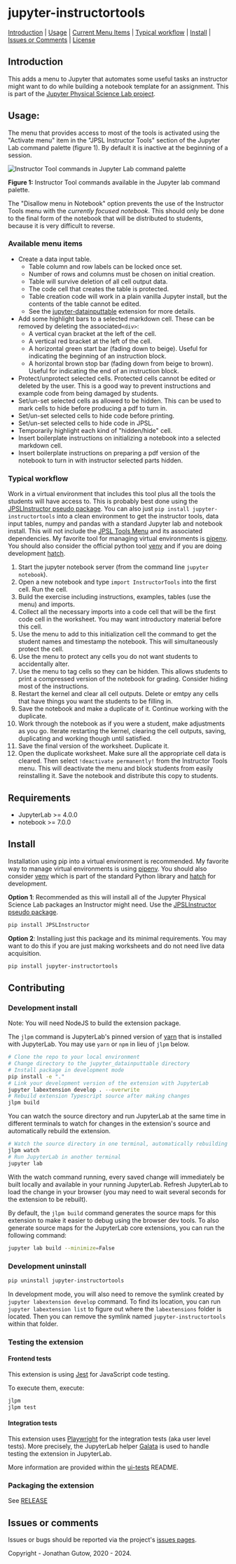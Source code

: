 # jupyter-instructortools
[Introduction](#introduction) |
[Usage](#usage) | 
[Current Menu Items](#current-menu-items) | 
[Typical workflow](#typical-workflow) | [Install](#install) | 
[Issues or Comments](#issues-or-comments) | 
[License](#this-software-is-distributed-under-the-gnu-v3-licensehttpsgnuorglicenses)
## Introduction
This adds a menu to Jupyter that automates some useful tasks an
instructor might want to do while building a notebook template for an 
assignment. This is part of the
[Jupyter Physical Science Lab project](https://jupyterphysscilab.github.io/Documentation/).

## Usage:
The menu that provides access to most of the tools is activated using the 
"Activate menu" item in the "JPSL Instructor Tools" section of the Jupyter 
Lab command palette (figure 1). By default it is inactive at the beginning 
of a session.

![Instructor Tool commands in Jupyter Lab command palette](JPSL_Instructor_Tools_palette_cmds.png)

**Figure 1:** Instructor Tool commands available in the Jupyter lab command 
palette.

The "Disallow menu in Notebook" option prevents the use of the Instructor 
Tools menu with the _currently focused notebook_. This should only be done to 
the final form of the notebook that will be distributed to students, because 
it is very difficult to reverse.

### Available menu items
* Create a data input table.
    * Table column and row labels can be locked once set.
    * Number of rows and columns must be chosen on initial creation.
    * Table will survive deletion of all cell output data.
    * The code cell that creates the table  is protected.
    * Table creation code will work in a plain vanilla Jupyter install, but the 
      contents of the table cannot be edited.
    * See the [jupyter-datainputtable](https://github.com/JupyterPhysSciLab/jupyter-datainputtable)
      extension for more details.
* Add some highlight bars to a selected markdown cell. These can be removed by 
  deleting the associated`<div>`:
  * A vertical cyan bracket at the left of the cell.
  * A vertical red bracket at the left of the cell.
  * A horizontal green start bar (fading down to beige). Useful for indicating
    the beginning of an instruction block.
  * A horizontal brown stop bar (fading down from beige to brown). Useful 
    for indicating the end of an instruction block.
* Protect/unprotect selected cells. Protected cells cannot be 
  edited or deleted by the user. This is a good way to prevent instructions
  and example code from being damaged by students.
* Set/un-set selected cells as allowed to be hidden. This can be used to mark
  cells to hide before producing a pdf to turn in.
* Set/un-set selected cells to hide code before printing.
* Set/un-set selected cells to hide code in JPSL.
* Temporarily highlight each kind of "hidden/hide" cell.
* Insert boilerplate instructions on initializing a
  notebook into a selected markdown cell.
* Insert boilerplate instructions on preparing a pdf version of the notebook 
  to turn in with instructor selected parts hidden.

<!-- Not part of menu or not working in current version.
* Delete instructor tools from a notebook before making the
  worksheet available.
* Delete instructor tools and prevent reinstallation in the
  notebook.
* Insert code to automatically timestamp the notebook and 
  collect names from students. The code is inserted at the end of the 
  currently selected cell. The cell becomes protected
  against editing and deletion. This is a good cell to include initialization
  imports in.
-->
  
### Typical workflow
Work in a virtual environment that includes this tool plus all the tools
the students will have access to. This is probably best done using the 
[JPSLInstructor pseudo package](https://github.com/JupyterPhysSciLab/JPSLInstructor).
You can also just `pip install jupyter-instructortools` into a clean 
environment to get the instructor tools, data input tables, numpy and pandas 
with a standard Jupyter lab and notebook install. This will not include the
[JPSL Tools Menu]() and its associated dependencies.
My favorite 
tool for 
managing 
virtual 
environments is [pipenv](https://pipenv.pypa.io/). You should also consider 
the official python tool [venv](https://docs.python.org/3/library/venv.html) 
and if you are doing development [hatch](https://hatch.pypa.io).
1. Start the jupyter notebook server (from the command line `jupyter 
   notebook`).
2. Open a new notebook and type `import InstructorTools` into the first 
   cell. Run the cell.
3. Build the exercise including instructions, examples, tables (use the menu) 
   and imports.
4. Collect all the necessary imports into a code cell that will be the 
   first code cell in the worksheet. You may want introductory material 
   before this cell.
5. Use the menu to add to this initialization cell the command to get the 
   student names and timestamp the notebook. This will simultaneously 
   protect the cell.
6. Use the menu to protect any cells you do not want students to 
   accidentally alter.
7. Use the menu to tag cells so they can be hidden. This allows students to 
   print a compressed version of the notebook for grading. Consider hiding 
   most of the instructions.
8. Restart the kernel and clear all cell outputs. Delete or emtpy any cells 
   that have things you want the students to be filling in.
9. Save the notebook and make a duplicate of it. Continue working with the 
   duplicate.
10. Work through the notebook as if you were a student, make adjustments as 
    you go. Iterate restarting the kernel, clearing the cell outputs, saving,
    duplicating and working though until satisfied.
11. Save the final version of the worksheet. Duplicate it.
12. Open the duplicate worksheet. Make sure all the appropriate cell data is 
    cleared. Then select `!deactivate permanently!` from the Instructor Tools
    menu. This will deactivate the menu and block students from easily 
    reinstalling it. Save the notebook and distribute this copy to students.

## Requirements
* JupyterLab >= 4.0.0
* notebook >= 7.0.0

## Install

Installation using pip into a virtual environment is recommended. My 
favorite way to manage virtual environments is using
[pipenv](https://pipenv.pypa.io/en/latest/). You should also consider
[venv](https://docs.python.org/3/library/venv.html) which is part of the 
standard Python library and [hatch](https://hatch.pypa.io/latest/) for 
development.

__Option 1__: Recommended as this will install all of the Jupyter Physical 
Science Lab packages an Instructor might need. Use the
[JPSLInstructor pseudo package](https://github.com/JupyterPhysSciLab/JPSLInstructor).

```bash
pip install JPSLInstructor
```

__Option 2__: Installing just this package and its minimal requirements. You 
may want to do this if you are just making worksheets and do not need live 
data acquisition.

```bash
pip install jupyter-instructortools
```

## Contributing 

### Development install
Note: You will need NodeJS to build the extension package.

The `jlpm` command is JupyterLab's pinned version of
[yarn](https://yarnpkg.com/) that is installed with JupyterLab. You may use
`yarn` or `npm` in lieu of `jlpm` below.

```bash
# Clone the repo to your local environment
# Change directory to the jupyter_datainputtable directory
# Install package in development mode
pip install -e "."
# Link your development version of the extension with JupyterLab
jupyter labextension develop . --overwrite
# Rebuild extension Typescript source after making changes
jlpm build
```

You can watch the source directory and run JupyterLab at the same time in different terminals to watch for changes in the extension's source and automatically rebuild the extension.

```bash
# Watch the source directory in one terminal, automatically rebuilding when needed
jlpm watch
# Run JupyterLab in another terminal
jupyter lab
```

With the watch command running, every saved change will immediately be built locally and available in your running JupyterLab. Refresh JupyterLab to load the change in your browser (you may need to wait several seconds for the extension to be rebuilt).

By default, the `jlpm build` command generates the source maps for this extension to make it easier to debug using the browser dev tools. To also generate source maps for the JupyterLab core extensions, you can run the following command:

```bash
jupyter lab build --minimize=False
```

### Development uninstall

```bash
pip uninstall jupyter-instructortools
```

In development mode, you will also need to remove the symlink created by `jupyter labextension develop`
command. To find its location, you can run `jupyter labextension list` to figure out where the `labextensions`
folder is located. Then you can remove the symlink named 
`jupyter-instructortools` within that folder.

### Testing the extension

#### Frontend tests

This extension is using [Jest](https://jestjs.io/) for JavaScript code testing.

To execute them, execute:

```sh
jlpm
jlpm test
```

#### Integration tests

This extension uses [Playwright](https://playwright.dev/docs/intro) for the integration tests (aka user level tests).
More precisely, the JupyterLab helper [Galata](https://github.com/jupyterlab/jupyterlab/tree/master/galata) is used to handle testing the extension in JupyterLab.

More information are provided within the [ui-tests](./ui-tests/README.md) README.

### Packaging the extension

See [RELEASE](RELEASE.md)
## Issues or comments

Issues or bugs should be reported via the project's [issues pages](https://github.com/JupyterPhysSciLab/jupyter-instructortools/issues).

Copyright - Jonathan Gutow, 2020 - 2024.